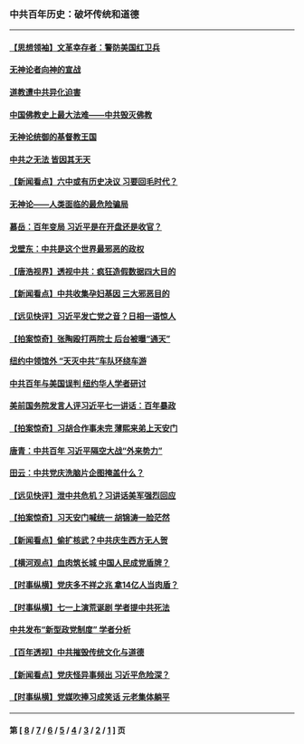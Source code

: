 ### 中共百年历史：破坏传统和道德
---
#### [【思想领袖】文革幸存者：警防美国红卫兵](../../pages/nf1176114/n13339289.md?12050430) 
#### [无神论者向神的宣战](../../pages/nf1176114/n13281535.md?12050430) 
#### [道教遭中共异化迫害](../../pages/nf1176114/n13281463.md?12050430) 
#### [中国佛教史上最大法难——中共毁灭佛教](../../pages/nf1176114/n13281397.md?12050430) 
#### [无神论统御的基督教王国](../../pages/nf1176114/n13281280.md?12050430) 
#### [中共之无法 皆因其无天](../../pages/nf1176114/n13281088.md?12050430) 
#### [【新闻看点】六中或有历史决议 习要回毛时代？](../../pages/nf1176114/n13222895.md?12050430) 
#### [无神论——人类面临的最危险骗局](../../pages/nf1176114/n13196137.md?12050430) 
#### [慕岳：百年变局 习近平是在开盘还是收官？](../../pages/nf1176114/n13206516.md?12050430) 
#### [戈壁东：中共是这个世界最邪恶的政权](../../pages/nf1176114/n13085641.md?12050430) 
#### [【唐浩视界】透视中共：疯狂造假数据四大目的](../../pages/nf1176114/n13080590.md?12050430) 
#### [【新闻看点】中共收集孕妇基因 三大邪恶目的](../../pages/nf1176114/n13077182.md?12050430) 
#### [【远见快评】习近平发亡党之音？日相一语惊人](../../pages/nf1176114/n13074809.md?12050430) 
#### [【拍案惊奇】张陶殴打两院士 后台被曝“通天”](../../pages/nf1176114/n13070496.md?12050430) 
#### [纽约中领馆外 “天灭中共”车队环绕车游](../../pages/nf1176114/n13070693.md?12050430) 
#### [中共百年与美国误判 纽约华人学者研讨](../../pages/nf1176114/n13067969.md?12050430) 
#### [美前国务院发言人评习近平七一讲话：百年暴政](../../pages/nf1176114/n13066986.md?12050430) 
#### [【拍案惊奇】习胡合作事未完 薄熙来弟上天安门](../../pages/nf1176114/n13065867.md?12050430) 
#### [唐青：中共百年 习近平隔空大战“外来势力”](../../pages/nf1176114/n13065976.md?12050430) 
#### [田云：中共党庆洗脑片企图掩盖什么？](../../pages/nf1176114/n13064395.md?12050430) 
#### [【远见快评】泄中共危机？习讲话美军强烈回应](../../pages/nf1176114/n13064269.md?12050430) 
#### [【拍案惊奇】习天安门喊统一 胡锦涛一脸茫然](../../pages/nf1176114/n13063233.md?12050430) 
#### [【新闻看点】偷扩核武？中共庆生西方无人贺](../../pages/nf1176114/n13061263.md?12050430) 
#### [【横河观点】血肉筑长城 中国人民成党盾牌？](../../pages/nf1176114/n13061779.md?12050430) 
#### [【时事纵横】党庆多不祥之兆 拿14亿人当肉盾？](../../pages/nf1176114/n13061709.md?12050430) 
#### [【时事纵横】七一上演荒诞剧 学者提中共死法](../../pages/nf1176114/n13058990.md?12050430) 
#### [中共发布“新型政党制度” 学者分析](../../pages/nf1176114/n13056354.md?12050430) 
#### [【百年透视】中共摧毁传统文化与道德](../../pages/nf1176114/n13057253.md?12050430) 
#### [【新闻看点】党庆怪异事频出 习近平危险深？](../../pages/nf1176114/n13056781.md?12050430) 
#### [【时事纵横】党媒吹捧习成笑话 元老集体躺平](../../pages/nf1176114/n13056792.md?12050430) 

---
#### 第 [ [8](./8.md?12050430) / [7](./7.md?12050430) / [6](./6.md?12050430) / [5](./5.md?12050430) / [4](./4.md?12050430) / [3](./3.md?12050430) / [2](./2.md?12050430) / [1](./1.md?12050430) ] 页
